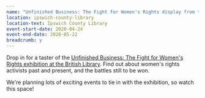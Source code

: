 ```yaml
---
name: "Unfinished Business: The Fight for Women's Rights display from the British Library Living Knowledge Network"
location: ipswich-county-library
location-text: Ipswich County Library
event-start-date: 2020-04-24
event-end-date: 2020-05-22
breadcrumb: y
---
```


Drop in for a taster of the [Unfinished Business: The Fight for Women's Rights exhibition at the British Library](https://www.bl.uk/events/unfinished-business). Find out about women's rights activists past and present, and the battles still to be won.

We're planning lots of exciting events to tie in with the exhibition, so watch this space!
